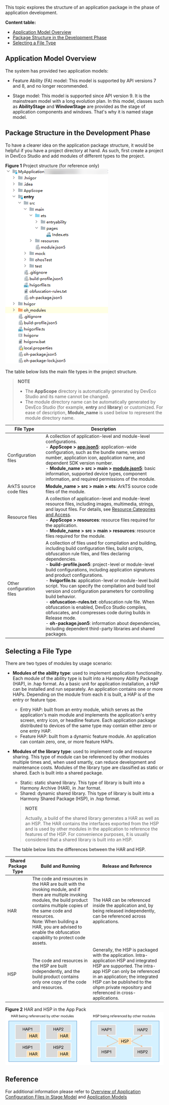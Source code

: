 This topic explores the structure of an application package in the phase of application development.

**Content table:**  
- [Application Model Overview](#application-model-overview)  
- [Package Structure in the Development Phase](#package-structure-in-the-development-phase)  
- [Selecting a File Type](#selecting-a-file-type)  

## Application Model Overview

The system has provided two application models:

- Feature Ability (FA) model: This model is supported by API versions 7 and 8, and no longer recommended.

- Stage model: This model is supported since API version 9. It is the mainstream model with a long evolution plan. In this model, classes such as **AbilityStage** and **WindowStage** are provided as the stage of application components and windows. That's why it is named stage model.

## Package Structure in the Development Phase  
To have a clearer idea on the application package structure, it would be helpful if you have a project directory at hand. As such, first create a project in DevEco Studio and add modules of different types to the project.

**Figure 1** Project structure (for reference only)  
![project-structure](./images/image-basic/image1.png)

The table below lists the main file types in the project structure.
> **NOTE**
>
> - The **AppScope** directory is automatically generated by DevEco Studio and its name cannot be changed.
> - The module directory name can be automatically generated by DevEco Studio (for example, **entry** and **library**) or customized. For ease of description, **Module_name** is used below to represent the module directory name.


| File Type| Description|
| -------- | -------- |
| Configuration files| A collection of application-level and module-level configurations.<br> - **AppScope &gt; [app.json5](https://gitee.com/openharmony/docs/blob/master/en/application-dev/quick-start/app-configuration-file.md)**: application-wide configuration, such as the bundle name, version number, application icon, application name, and dependent SDK version number.<br> - **Module_name &gt; src &gt; main &gt; [module.json5](https://docs.openharmony.cn/pages/v4.1/en/application-dev/quick-start/module-configuration-file.md)**: basic information, supported device types, component information, and required permissions of the module.|
| ArkTS source code files| **Module_name &gt; src &gt; main &gt; ets**: ArkTS source code files of the module.|
| Resource files| A collection of application-level and module-level resource files, including images, multimedia, strings, and layout files. For details, see [Resource Categories and Access](https://docs.openharmony.cn/pages/v4.1/en/application-dev/quick-start/resource-categories-and-access.md).<br> - **AppScope &gt; resources**: resource files required for the application.<br> - **Module_name &gt; src &gt; main &gt; resources**: resource files required for the module.|
| Other configuration files| A collection of files used for compilation and building, including build configuration files, build scripts, obfuscation rule files, and files declaring dependencies.<br> - **build-profile.json5**: project-level or module-level build configurations, including application signatures and product configurations.<br> - **hvigorfile.ts**: application-level or module-level build script. You can specify the compilation and build tool version and configuration parameters for controlling build behavior.<br> - **obfuscation-rules.txt**: obfuscation rule file. When obfuscation is enabled, DevEco Studio compiles, obfuscates, and compresses code during builds in Release mode.<br> - **oh-package.json5**: information about dependencies, including dependent third-party libraries and shared packages.|

## Selecting a File Type
There are two types of modules by usage scenario:

- **Modules of the ability type**: used to implement application functionality. Each module of the ability type is built into a Harmony Ability Package (HAP), in .hap format. As a basic unit for application installation, a HAP can be installed and run separately. An application contains one or more HAPs. Depending on the module from each it is built, a HAP is of the entry or feature type.
  - Entry HAP: built from an entry module, which serves as the application's main module and implements the application's entry screen, entry icon, or headline feature. Each application package distributed to devices of the same type may contain either zero or one entry HAP.
  - Feature HAP: built from a dynamic feature module. An application can contain zero, one, or more feature HAPs.

- **Modules of the library type**: used to implement code and resource sharing. This type of module can be referenced by other modules multiple times and, when used smartly, can reduce development and maintenance costs. Modules of the library type are classified as static or shared. Each is built into a shared package.
  - Static: static shared library. This type of library is built into a Harmony Archive (HAR), in .har format.
  - Shared: dynamic shared library. This type of library is built into a Harmony Shared Package (HSP), in .hsp format.
  
  > **NOTE**
  > 
  > Actually, a build of the shared library generates a HAR as well as an HSP. The HAR contains the interfaces exported from the HSP and is used by other modules in the application to reference the features of the HSP. For convenience purposes, it is usually considered that a shared library is built into an HSP.
  
  The table below lists the differences between the HAR and HSP.
  
| Shared Package Type | Build and Running | Release and Reference |
|---------------------|-------------------|------------------------|
| HAR                 | The code and resources in the HAR are built with the invoking module, and if there are multiple invoking modules, the build product contains multiple copies of the same code and resources.<br>Note: When building a HAR, you are advised to enable the obfuscation capability to protect code assets. | The HAR can be referenced inside the application and, by being released independently, can be referenced across applications. |
| HSP                 | The code and resources in the HSP are built independently, and the build product contains only one copy of the code and resources. | Generally, the HSP is packaged with the application. Intra-application HSP and integrated HSP are supported. The intra-app HSP can only be referenced in an application; the integrated HSP can be published to the ohpm private repository and referenced in cross-applications. |


 
  **Figure 2** HAR and HSP in the App Pack  
  ![alt text](./images/image-basic/image2.png)


## Reference
For additional information please refer to [Overview of Application Configuration Files in Stage Model](https://gitee.com/openharmony/docs/blob/master/en/application-dev/quick-start/application-configuration-file-overview-stage.md) and [Application Models](https://github.com/eclipse-oniro-mirrors/docs/blob/OpenHarmony-4.1-Release/en/application-dev/application-models/application-models.md)